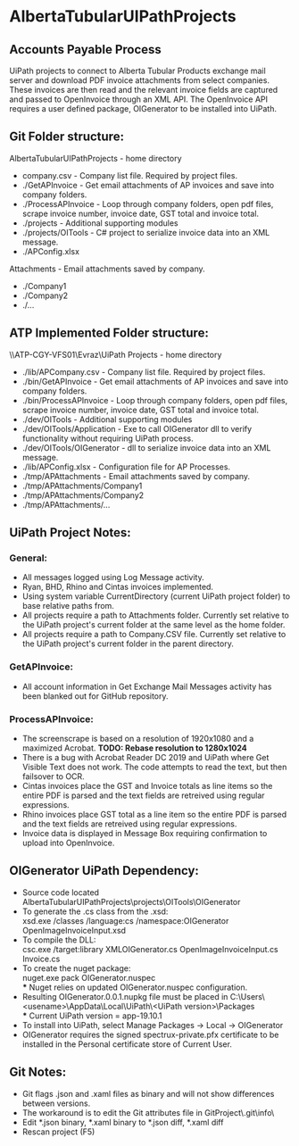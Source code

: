 # AlbertaTubularUIPathProjects

## Accounts Payable Process
UiPath projects to connect to Alberta Tubular Products exchange mail server and download PDF invoice
attachments from select companies. These invoices are then read and the relevant invoice fields are
captured and passed to OpenInvoice through an XML API. The OpenInvoice API requires a user defined 
package, OIGenerator to be installed into UiPath.

## Git Folder structure:
AlbertaTubularUIPathProjects - home directory
 - company.csv - Company list file. Required by project files.
 - ./GetAPInvoice - Get email attachments of AP invoices and save into company folders.
 - ./ProcessAPInvoice - Loop through company folders, open pdf files, scrape invoice number, invoice date, GST total and invoice total.
 - ./projects - Additional supporting modules
 - ./projects/OITools - C# project to serialize invoice data into an XML message.
 - ./APConfig.xlsx
 
Attachments - Email attachments saved by company.
 - ./Company1
 - ./Company2
 - ./...

## ATP Implemented Folder structure: 
\\\\ATP-CGY-VFS01\\Evraz\\UiPath Projects - home directory
 - ./lib/APCompany.csv - Company list file. Required by project files.
 - ./bin/GetAPInvoice - Get email attachments of AP invoices and save into company folders.
 - ./bin/ProcessAPInvoice - Loop through company folders, open pdf files, scrape invoice number, invoice date, GST total and invoice total.
 - ./dev/OITools - Additional supporting modules
 - ./dev/OITools/Application - Exe to call OIGenerator dll to verify functionality without requiring UiPath process.
 - ./dev/OITools/OIGenerator - dll to serialize invoice data into an XML message.
 - ./lib/APConfig.xlsx - Configuration file for AP Processes.
 - ./tmp/APAttachments - Email attachments saved by company.
 - ./tmp/APAttachments/Company1
 - ./tmp/APAttachments/Company2
 - ./tmp/APAttachments/...

## UiPath Project Notes:

### General:
 - All messages logged using Log Message activity.
 - Ryan, BHD, Rhino and Cintas invoices implemented.
 - Using system variable CurrentDirectory (current UiPath project folder) to base relative paths from.
 - All projects require a path to Attachments folder. Currently set relative to the UiPath project's current folder at the same level as the home folder.
 - All projects require a path to Company.CSV file. Currently set relative to the UiPath project's current folder in the parent directory.

### GetAPInvoice:
 - All account information in Get Exchange Mail Messages activity has been blanked out for GitHub repository.

### ProcessAPInvoice:
 - The screenscrape is based on a resolution of 1920x1080 and a maximized Acrobat. **TODO: Rebase resolution to 1280x1024**
 - There is a bug with Acrobat Reader DC 2019 and UiPath where Get Visible Text does not work. The code attempts to read the text, but then failsover to OCR.
 - Cintas invoices place the GST and Invoice totals as line items so the entire PDF is parsed and the text fields are retreived using regular expressions.
 - Rhino invoices place GST total as a line item so the entire PDF is parsed and the text fields are retreived using regular expressions.
 - Invoice data is displayed in Message Box requiring confirmation to upload into OpenInvoice.

## OIGenerator UiPath Dependency:
 - Source code located AlbertaTubularUIPathProjects\projects\OITools\OIGenerator
 - To generate the .cs class from the .xsd:  
   xsd.exe /classes /language:cs /namespace:OIGenerator OpenImageInvoiceInput.xsd
 - To compile the DLL:  
   csc.exe /target:library XMLOIGenerator.cs OpenImageInvoiceInput.cs Invoice.cs
 - To create the nuget package:  
   nuget.exe pack OIGenerator.nuspec  
   **\*** Nuget relies on updated OIGenerator.nuspec configuration.
 - Resulting OIGenerator.0.0.1.nupkg file must be placed in C:\\Users\\\<usename>\\AppData\\Local\\UiPath\\\<UiPath version>\\Packages  
   **\*** Current UiPath version = app-19.10.1
 - To install into UiPath, select Manage Packages -> Local -> OIGenerator
 - OIGenerator requires the signed spectrux-private.pfx certificate to be installed in the Personal certificate store of Current User.
 
 ## Git Notes:
 - Git flags .json and .xaml files as binary and will not show differences between versions.
 - The workaround is to edit the Git attributes file in GitProject\\.git\\info\\
 - Edit \*.json binary, \*.xaml binary to \*.json diff, \*.xaml diff
 - Rescan project (F5)